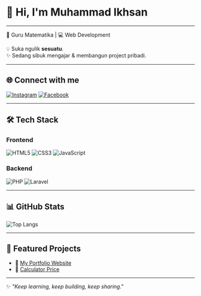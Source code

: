 # 👋 Hi, I'm Muhammad Ikhsan

---

📘 Guru Matematika | 💻 Web Development  

💡 Suka ngulik **sesuatu**.  
✨ Sedang sibuk mengajar & membangun project pribadi.  

---


## 🌐 Connect with me
[![Instagram](https://img.shields.io/badge/Instagram-%23E4405F.svg?logo=Instagram&logoColor=white)](https://www.instagram.com/m_ikhsann05/)
[![Facebook](https://img.shields.io/badge/Facebook-%231877F2.svg?logo=Facebook&logoColor=white)](https://web.facebook.com/ikhsan0511)

---

## 🛠 Tech Stack

### Frontend
![HTML5](https://img.shields.io/badge/HTML5-E34F26?style=for-the-badge&logo=html5&logoColor=white)
![CSS3](https://img.shields.io/badge/CSS3-1572B6?style=for-the-badge&logo=css3&logoColor=white)
![JavaScript](https://img.shields.io/badge/JavaScript-F7DF1E?style=for-the-badge&logo=javascript&logoColor=black)

### Backend
![PHP](https://img.shields.io/badge/PHP-777BB4?style=for-the-badge&logo=php&logoColor=white)
![Laravel](https://img.shields.io/badge/Laravel-FF2D20?style=for-the-badge&logo=laravel&logoColor=white)

---

## 📊 GitHub Stats

![Top Langs](https://github-readme-stats.vercel.app/api/top-langs/?username=ikh05&layout=compact&theme=radical)


---

## 🚀 Featured Projects
- 🔗 [My Portfolio Website](https://ikhsan.site)  
- 🧮 [Calculator Price](https://calcprice-ikhtoolkit.rf.gd/)  


---

✨ *"Keep learning, keep building, keep sharing."*  
